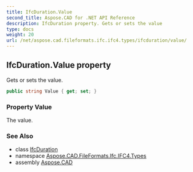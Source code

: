 ```yaml
---
title: IfcDuration.Value
second_title: Aspose.CAD for .NET API Reference
description: IfcDuration property. Gets or sets the value
type: docs
weight: 20
url: /net/aspose.cad.fileformats.ifc.ifc4.types/ifcduration/value/
---
```

## IfcDuration.Value property

Gets or sets the value.

```csharp
public string Value { get; set; }
```

### Property Value

The value.

### See Also

* class [IfcDuration](../)
* namespace [Aspose.CAD.FileFormats.Ifc.IFC4.Types](../../ifcduration/)
* assembly [Aspose.CAD](../../../)


